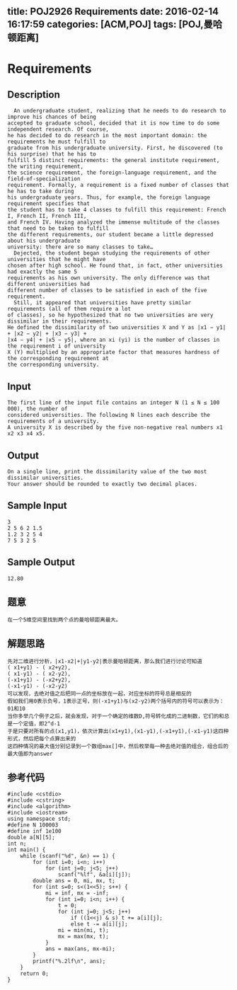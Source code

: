 title: POJ2926 Requirements
date: 2016-02-14 16:17:59
categories: [ACM,POJ]
tags: [POJ,曼哈顿距离]
---
# Requirements

## Description

	  An undergraduate student, realizing that he needs to do research to improve his chances of being 
	accepted to graduate school, decided that it is now time to do some independent research. Of course, 
	he has decided to do research in the most important domain: the requirements he must fulfill to 
	graduate from his undergraduate university. First, he discovered (to his surprise) that he has to 
	fulfill 5 distinct requirements: the general institute requirement, the writing requirement, 
	the science requirement, the foreign-language requirement, and the field-of-specialization 
	requirement. Formally, a requirement is a fixed number of classes that he has to take during 
	his undergraduate years. Thus, for example, the foreign language requirement specifies that 
	the student has to take 4 classes to fulfill this requirement: French I, French II, French III, 
	and French IV. Having analyzed the immense multitude of the classes that need to be taken to fulfill 
	the different requirements, our student became a little depressed about his undergraduate 
	university: there are so many classes to take…
	  Dejected, the student began studying the requirements of other universities that he might have 
	chosen after high school. He found that, in fact, other universities had exactly the same 5 
	requirements as his own university. The only difference was that different universities had 
	different number of classes to be satisfied in each of the five requirement.
	  Still, it appeared that universities have pretty similar requirements (all of them require a lot 
	of classes), so he hypothesized that no two universities are very dissimilar in their requirements. 
	He defined the dissimilarity of two universities X and Y as |x1 − y1| + |x2 − y2| + |x3 − y3| + 
	|x4 − y4| + |x5 − y5|, where an xi (yi) is the number of classes in the requirement i of university 
	X (Y) multiplied by an appropriate factor that measures hardness of the corresponding requirement at 
	the corresponding university.

<!--more-->

## Input

	The first line of the input file contains an integer N (1 ≤ N ≤ 100 000), the number of 
	considered universities. The following N lines each describe the requirements of a university. 
	A university X is described by the five non-negative real numbers x1 x2 x3 x4 x5.

## Output

	On a single line, print the dissimilarity value of the two most dissimilar universities. 
	Your answer should be rounded to exactly two decimal places.

## Sample Input

	3
	2 5 6 2 1.5
	1.2 3 2 5 4
	7 5 3 2 5

## Sample Output

	12.80

## 题意

	在一个5维空间里找到两个点的曼哈顿距离最大。

## 解题思路

	先对二维进行分析，|x1-x2|+|y1-y2|表示曼哈顿距离，那么我们进行讨论可知道
	( x1+y1) - ( x2+y2), 
	( x1-y1) - ( x2-y2), 
	(-x1+y1) - (-x2+y2), 
	(-x1-y1) - (-x2-y2)
	可以发现，去绝对值之后把同一点的坐标放在一起，对应坐标的符号总是相反的
	假如我们用0表示负号，1表示正号，则(-x1+y1)与(x2-y2)两个括号内的符号可以表示为：01和10       
	当你多举几个例子之后，就会发现，对于一个确定的维数D,符号转化成的二进制数，它们的和总是一个定值，即2^d-1
	于是只要对所有的点(x1,y1)，依次计算出(x1+y1),(x1-y1),(-x1+y1),(-x1-y1)这四种形式，然后把每个点算出来的
	这四种情况的最大值分别记录到一个数组max[]中，然后枚举每一种去绝对值的组合，组合后的最大值即为answer

## 参考代码
```objc
#include <cstdio>  
#include <cstring>  
#include <algorithm>  
#include <iostream>  
using namespace std;  
#define N 100003  
#define inf 1e100  
double a[N][5];  
int n;  
int main() {  
    while (scanf("%d", &n) == 1) {  
        for (int i=0; i<n; i++)  
            for (int j=0; j<5; j++) 
				scanf("%lf", &a[i][j]);  
        double ans = 0, mi, mx, t;  
        for (int s=0; s<(1<<5); s++) {  
            mi = inf, mx = -inf;  
            for (int i=0; i<n; i++) {  
                t = 0;  
                for (int j=0; j<5; j++)  
                    if ((1<<j) & s) t += a[i][j];  
                    else t -= a[i][j];  
                mi = min(mi, t);  
                mx = max(mx, t);  
            }  
            ans = max(ans, mx-mi);  
        }  
        printf("%.2lf\n", ans);  
    }  
    return 0;  
}  
```
